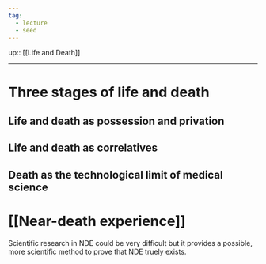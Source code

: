 ```yaml
---
tag:
  - lecture
  - seed
---
```

up:: [[Life and Death]]
___
# Three stages of life and death
## Life and death as possession and privation
## Life and death as correlatives
## Death as the technological limit of medical science
# [[Near-death experience]]
Scientific research in NDE could be very difficult but it provides a possible, more scientific method to prove that NDE truely exists.




